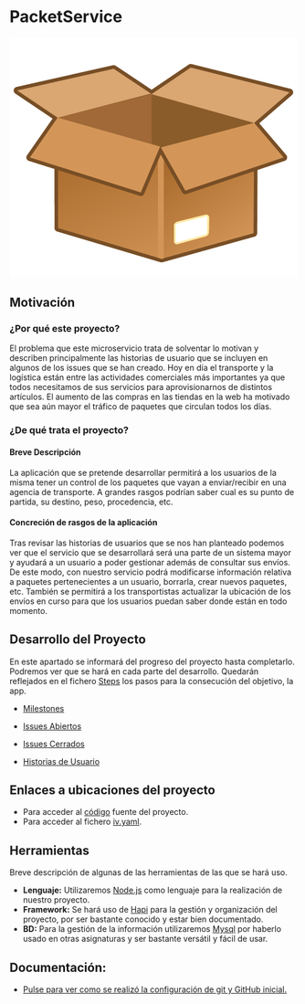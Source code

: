 # PacketService

![](/docs/images/box.png)

## Motivación

### ¿Por qué este proyecto?

El problema que este microservicio trata de solventar lo motivan y describen principalmente las historias de usuario que se incluyen en algunos de los issues que se han creado.
Hoy en día el transporte y la logística están entre las actividades comerciales más importantes ya que todos necesitamos de sus servicios para aprovisionarnos de distintos artículos. El aumento de las compras en las tiendas en la web ha motivado que sea aún mayor el tráfico de paquetes que circulan todos los días.

### ¿De qué trata el proyecto?

####  Breve Descripción
La aplicación que se pretende desarrollar permitirá a los usuarios de la misma tener un control de los paquetes que vayan a enviar/recibir en una agencia de transporte. A grandes rasgos podrían saber cual es su punto de partida, su destino, peso, procedencia, etc.

#### Concreción de rasgos de la aplicación
Tras revisar las historias de usuarios que se nos han planteado podemos ver que el servicio que se desarrollará será una parte de un sistema mayor y ayudará a un usuario a poder gestionar además de consultar sus envíos. De este modo, con nuestro servicio podrá modificarse información relativa a paquetes pertenecientes a un usuario, borrarla, crear nuevos paquetes, etc. También se permitirá a los transportistas actualizar la ubicación de los envíos en curso para que los usuarios puedan saber donde están en todo momento.

## Desarrollo del Proyecto

En este apartado se informará del progreso del proyecto hasta completarlo. Podremos ver que se hará en cada parte del desarrollo. Quedarán reflejados en el fichero [Steps](docs/Steps.md) los pasos para la consecución del objetivo, la app.

- [Milestones](https://github.com/XDavid1999/PacketService/milestones) 

- [Issues Abiertos](https://github.com/XDavid1999/PacketService/issues?q=is%3Aopen+is%3Aissue)

- [Issues Cerrados](https://github.com/XDavid1999/PacketService/issues?q=is%3Aissue+is%3Aclosed)

- [Historias de Usuario](https://github.com/XDavid1999/PacketService/issues?q=is%3Aissue+label%3Auser-stories)

## Enlaces a ubicaciones del proyecto

- Para acceder al [código](https://github.com/XDavid1999/PacketService/tree/master/src) fuente del proyecto.
- Para acceder al fichero [iv.yaml](https://github.com/XDavid1999/PacketService/blob/master/iv.yaml).

## Herramientas

Breve descripción de algunas de las herramientas de las que se hará uso.

-  **Lenguaje:** Utilizaremos [Node.js](https://nodejs.org/) como lenguaje para la realización de nuestro proyecto.
-  **Framework:** Se hará uso de [Hapi](https://hapi.dev/) para la gestión y organización del proyecto, por ser bastante conocido y estar bien documentado.
-  **BD:** Para la gestión de la información utilizaremos [Mysql](https://www.mysql.com/) por haberlo usado en otras asignaturas y ser bastante versátil y fácil de usar.

## Documentación:

- [Pulse para ver como se realizó la configuración de git y GitHub inicial.](docs/Configuración.md)